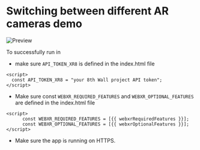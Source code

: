 # Switching between different AR cameras demo

![Preview](previews/preview.webp?raw=true "Preview")


To successfully run in 
- make sure `API_TOKEN_XR8` is defined in the index.html file
```
<script>
  const API_TOKEN_XR8 = "your 8th Wall project API token";
</script>
```

- Make sure const `WEBXR_REQUIRED_FEATURES` and `WEBXR_OPTIONAL_FEATURES` are defined in the index.html file
```
<script>
      const WEBXR_REQUIRED_FEATURES = [{{ webxrRequiredFeatures }}];
      const WEBXR_OPTIONAL_FEATURES = [{{ webxrOptionalFeatures }}];
</script>
```
- Make sure the app is running on HTTPS.
